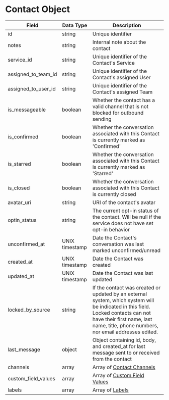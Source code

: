 # Contact Object

Field | Data Type | Description
--- | --- | ---
id | string | Unique identifier
notes | string | Internal note about the contact
service_id | string | Unique identifier of the Contact's Service
assigned_to_team_id | string | Unique identifier of the Contact's assigned User
assigned_to_user_id | string | Unique identifier of the Contact's assigned Team 
is_messageable | boolean | Whether the contact has a valid channel that is not blocked for outbound sending
is_confirmed | boolean | Whether the conversation associated with this Contact is currently marked as 'Confirmed'
is_starred | boolean | Whether the conversation associated with this Contact is currently marked as 'Starred'
is_closed | boolean | Whether the conversation associated with this Contact is currently closed
avatar_uri | string | URI of the contact's avatar
optin_status | string | The current opt-in status of the contact.  Will be null if the service does not have set opt-in behavior
unconfirmed_at | UNIX timestamp | Date the Contact's conversation was last marked unconfirmed/unread
created_at | UNIX timestamp | Date the Contact was created
updated_at | UNIX timestamp | Date the Contact was last updated
locked_by_source | string | If the contact was created or updated by an external system, which system will be indicated in this field. Locked contacts can not have their first name, last name, title, phone numbers, nor email addresses edited.
last_message | object | Object containing id, body, and created_at for last message sent to or received from the contact
channels | array | Array of [Contact Channels]
custom_field_values | array | Array of [Custom Field Values]
labels | array | Array of [Labels]



[Contact Channels]: /contact_channels//README.md
[Custom Field Values]: /custom_field_values/README.md
[Labels]: /labels/README.md
